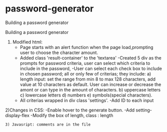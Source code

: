 # password-generator
Building a password generator

Building a password generator
1) Modified html:
    - Page starts with an alert function when the page load,prompting user to choose the character amount.
    - Added class 'result-container' to the 'textarea'
    -Created 5 div as the prompts for password criteria, user can select which criteria to include in the password, 
    -User can select each check box to include in chosen password; all or only few of criterias; they include:
        a) length input: set the range from min 8 to max 128 characters, add value at 10 characters as default. User can increase or decrease the amont or can type in the amount of characters.
        b) uppercase letters  
        c) lowercase letters
        d) numbers 
        e) symbols(special characters).
    - All criterias wrapped in div class 'settings'.
-Add ID to each input

2)Changes in CSS:
    -Enable hover to the generate button.
    -Add setting-display-flex
    -Modify the box of length, class : length

    3) Javasript: comments are in the file 
